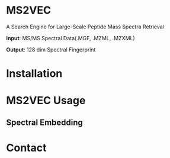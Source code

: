 # MS2VEC 
A Search Engine for Large-Scale Peptide Mass Spectra Retrieval

**Input**: MS/MS Spectral Data(.MGF, .MZML, .MZXML)

**Output**: 128 dim Spectral Fingerprint

# Installation

# MS2VEC Usage

## Spectral Embedding

# Contact